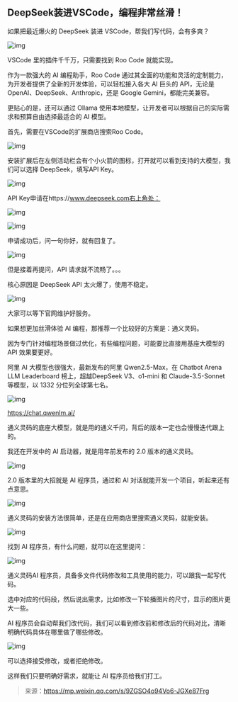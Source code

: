 ## DeepSeek装进VSCode，编程非常丝滑！


如果把最近爆火的 DeepSeek 装进 VSCode，帮我们写代码，会有多爽？

![img](https://pic.yupi.icu/yuyi/1739500251761-2e29f2c7-3998-4eb8-ac9e-b0e927e6f18d.webp)

VSCode 里的插件千千万，只需要找到 Roo Code 就能实现。

作为一款强大的 AI 编程助手，Roo Code 通过其全面的功能和灵活的定制能力，为开发者提供了全新的开发体验，可以轻松接入各大 AI 巨头的 API，无论是 OpenAI、DeepSeek、Anthropic，还是 Google Gemini，都能完美兼容。

更贴心的是，还可以通过 Ollama 使用本地模型，让开发者可以根据自己的实际需求和预算自由选择最适合的 AI 模型。

首先，需要在VSCode的扩展商店搜索Roo Code。

![img](https://pic.yupi.icu/yuyi/1739500251769-f1bad310-23a8-4fd9-a9cb-7d8e15e5b88a.webp)

安装扩展后在左侧活动栏会有个小火箭的图标，打开就可以看到支持的大模型，我们可以选择 DeepSeek，填写API Key。

![img](https://pic.yupi.icu/yuyi/1739500251764-38fac172-8597-4856-9c4c-2f9ec42026db.webp)

API Key申请在https://www.deepseek.com右上角处：

![img](https://pic.yupi.icu/yuyi/1739500251756-52c887d0-7b97-4d2f-b6b2-9e4496e1d2e1.webp)

![img](https://pic.yupi.icu/yuyi/1739500251822-b0e07716-bad4-4c64-b682-2e442815854f.webp)

申请成功后，问一句你好，就有回复了。

![img](https://pic.yupi.icu/yuyi/1739500252260-83fcce49-b82b-4304-ace2-dded8ad9ae1a.webp)

但是接着再提问，API 请求就不流畅了。。。

核心原因是 DeepSeek API 太火爆了，使用不稳定。

![img](https://pic.yupi.icu/yuyi/1739500252311-5dc6a902-551d-4ac2-a046-ab4e1ba990d3.webp)

大家可以等下官网维护好服务。

如果想更加丝滑体验 AI 编程，那推荐一个比较好的方案是：通义灵码。

因为专门针对编程场景做过优化，有些编程问题，可能要比直接用基座大模型的 API 效果要更好。

阿里 AI 大模型也很强大，最新发布的阿里 Qwen2.5-Max，在 Chatbot Arena LLM Leaderboard 榜上，超越DeepSeek V3、o1-mini 和 Claude-3.5-Sonnet 等模型，以 1332 分位列全球第七名。

![img](https://pic.yupi.icu/yuyi/1739500252230-296702b6-9bbf-413e-b55c-ae06e4621707.webp)

https://chat.qwenlm.ai/

通义灵码的底座大模型，就是用的通义千问，背后的版本一定也会慢慢迭代跟上的。

我还在开发中的 AI 启动器，就是用年前发布的 2.0 版本的通义灵码。

![img](https://pic.yupi.icu/yuyi/1739500252250-380bf32f-313c-47e6-a813-deb0f6813580.webp)

2.0 版本里的大招就是 AI 程序员，通过和 AI 对话就能开发一个项目，听起来还有点意思。

![img](https://pic.yupi.icu/yuyi/1739500252251-4adf392c-b24f-427f-897b-14f5797ff3f8.webp)

通义灵码的安装方法很简单，还是在应用商店里搜索通义灵码，就能安装。

![img](https://pic.yupi.icu/yuyi/1739500252705-00e9564a-09ee-42a6-a589-2c8a99570220.webp)

找到 AI 程序员，有什么问题，就可以在这里提问：

![img](https://pic.yupi.icu/yuyi/1739500252627-786aacdb-45af-4497-b435-ce899cf2b5aa.webp)

通义灵码AI 程序员，具备多文件代码修改和工具使用的能力，可以跟我一起写代码。

选中对应的代码段，然后说出需求，比如修改一下轮播图片的尺寸，显示的图片更大一些。

AI 程序员会自动帮我们改代码，我们可以看到修改前和修改后的代码对比，清晰明确代码具体在哪里做了哪些修改。

![img](https://pic.yupi.icu/yuyi/1739500252711-865e32d0-a3ea-422c-9739-26917f25f907.webp)

可以选择接受修改，或者拒绝修改。

这样我们只要明确好需求，就能让 AI 程序员给我们打工。



> 来源：https://mp.weixin.qq.com/s/9ZGSO4o94Vo6-JGXe87Frg